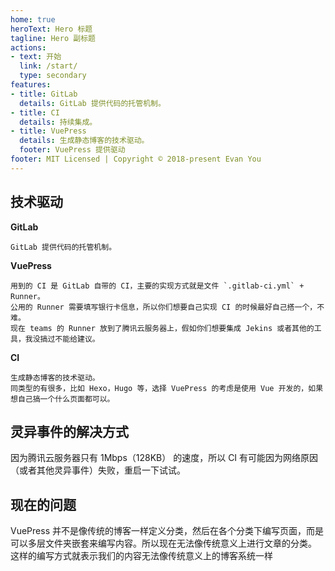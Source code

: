 ```yaml
---
home: true
heroText: Hero 标题
tagline: Hero 副标题
actions:
- text: 开始
  link: /start/
  type: secondary
features:
- title: GitLab
  details: GitLab 提供代码的托管机制。
- title: CI
  details: 持续集成。
- title: VuePress
  details: 生成静态博客的技术驱动。
  footer: VuePress 提供驱动
footer: MIT Licensed | Copyright © 2018-present Evan You
---
```


## 技术驱动

**GitLab**
```
GitLab 提供代码的托管机制。
```

**VuePress**
```
用到的 CI 是 GitLab 自带的 CI，主要的实现方式就是文件 `.gitlab-ci.yml` + Runner。  
公用的 Runner 需要填写银行卡信息，所以你们想要自己实现 CI 的时候最好自己搭一个，不难。   
现在 teams 的 Runner 放到了腾讯云服务器上，假如你们想要集成 Jekins 或者其他的工具，我没搞过不能给建议。
```

**CI**

```
生成静态博客的技术驱动。
同类型的有很多，比如 Hexo，Hugo 等，选择 VuePress 的考虑是使用 Vue 开发的，如果想自己搞一个什么页面都可以。
```

## 灵异事件的解决方式

因为腾讯云服务器只有 1Mbps（128KB） 的速度，所以 CI 有可能因为网络原因（或者其他灵异事件）失败，重启一下试试。

## 现在的问题

VuePress 并不是像传统的博客一样定义分类，然后在各个分类下编写页面，而是可以多层文件夹嵌套来编写内容。所以现在无法像传统意义上进行文章的分类。  
这样的编写方式就表示我们的内容无法像传统意义上的博客系统一样